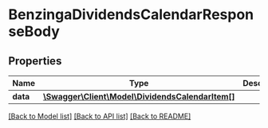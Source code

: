 # BenzingaDividendsCalendarResponseBody

## Properties
Name | Type | Description | Notes
------------ | ------------- | ------------- | -------------
**data** | [**\Swagger\Client\Model\DividendsCalendarItem[]**](DividendsCalendarItem.md) |  | [optional] 

[[Back to Model list]](../../README.md#documentation-for-models) [[Back to API list]](../../README.md#documentation-for-api-endpoints) [[Back to README]](../../README.md)

